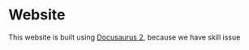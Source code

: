 # Website

This website is built using [Docusaurus 2](https://docusaurus.io/), because we have skill issue
